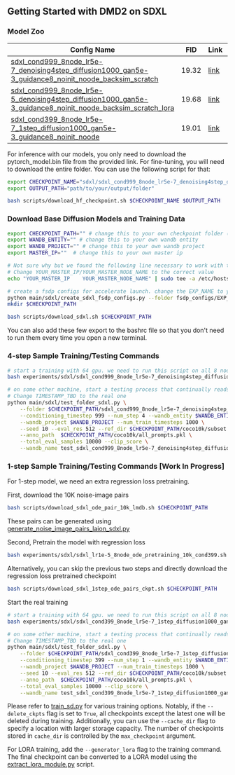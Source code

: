 ## Getting Started with DMD2 on SDXL

### Model Zoo

| Config Name | FID | Link | Iters | Hours |
| ----------- | --- | ---- | ----- | ----- |
| [sdxl_cond999_8node_lr5e-7_denoising4step_diffusion1000_gan5e-3_guidance8_noinit_noode_backsim_scratch](./sdxl_cond999_8node_lr5e-7_denoising4step_diffusion1000_gan5e-3_guidance8_noinit_noode_backsim_scratch.sh) | 19.32 | [link](https://huggingface.co/tianweiy/DMD2/tree/main/model/sdxl/sdxl_cond999_8node_lr5e-7_denoising4step_diffusion1000_gan5e-3_guidance8_noinit_noode_backsim_scratch_checkpoint_model_019000) | 19k | 57 |
| [sdxl_cond999_8node_lr5e-5_denoising4step_diffusion1000_gan5e-3_guidance8_noinit_noode_backsim_scratch_lora](./sdxl_cond999_8node_lr5e-5_denoising4step_diffusion1000_gan5e-3_guidance8_noinit_noode_backsim_scratch_lora.sh) | 19.68 | [link](https://huggingface.co/tianweiy/DMD2/tree/main/model/sdxl/sdxl_cond999_8node_lr5e-5_denoising4step_diffusion1000_gan5e-3_guidance8_noinit_noode_backsim_scratch_lora_checkpoint_model_016000) | 16k | 63 |
| [sdxl_cond399_8node_lr5e-7_1step_diffusion1000_gan5e-3_guidance8_noinit_noode](./sdxl_cond399_8node_lr5e-7_1step_diffusion1000_gan5e-3_guidance8_noinit_noode.sh) | 19.01 | [link](https://huggingface.co/tianweiy/DMD2/tree/main/model/sdxl/sdxl_cond399_8node_lr5e-7_1step_diffusion1000_gan5e-3_guidance8_noinit_noode_checkpoint_model_024000) | 24k | 57 |


For inference with our models, you only need to download the pytorch_model.bin file from the provided link. For fine-tuning, you will need to download the entire folder.
You can use the following script for that:

```bash 
export CHECKPOINT_NAME="sdxl/sdxl_cond999_8node_lr5e-7_denoising4step_diffusion1000_gan5e-3_guidance8_noinit_noode_backsim_scratch_checkpoint_model_019000"  # note that the sdxl/ is necessary
export OUTPUT_PATH="path/to/your/output/folder"

bash scripts/download_hf_checkpoint.sh $CHECKPOINT_NAME $OUTPUT_PATH
```


### Download Base Diffusion Models and Training Data
```bash
export CHECKPOINT_PATH="" # change this to your own checkpoint folder (this should be a central directory shared across nodes)
export WANDB_ENTITY="" # change this to your own wandb entity
export WANDB_PROJECT="" # change this to your own wandb project
export MASTER_IP=""  # change this to your own master ip

# Not sure why but we found the following line necessary to work with the accelerate package in our system. 
# Change YOUR_MASTER_IP/YOUR_MASTER_NODE_NAME to the correct value 
echo "YOUR_MASTER_IP 	YOUR_MASTER_NODE_NAME" | sudo tee -a /etc/hosts

# create a fsdp configs for accelerate launch. change the EXP_NAME to your own experiment name 
python main/sdxl/create_sdxl_fsdp_configs.py --folder fsdp_configs/EXP_NAME  --master_ip $MASTER_IP --num_machines 8  --sharding_strategy 4
mkdir $CHECKPOINT_PATH

bash scripts/download_sdxl.sh $CHECKPOINT_PATH
```

You can also add these few export to the bashrc file so that you don't need to run them every time you open a new terminal.

### 4-step Sample Training/Testing Commands 

```bash
# start a training with 64 gpu. we need to run this script on all 8 nodes. Please change the EXP_NAME and NODE_RANK_ID accordingly.  
bash experiments/sdxl/sdxl_cond999_8node_lr5e-7_denoising4step_diffusion1000_gan5e-3_guidance8_noinit_noode_backsim_scratch.sh $CHECKPOINT_PATH $WANDB_ENTITY $WANDB_PROJECT fsdp_configs/EXP_NAME NODE_RANK_ID 

# on some other machine, start a testing process that continually reads from the checkpoint folder and evaluate the FID 
# Change TIMESTAMP_TBD to the real one
python main/sdxl/test_folder_sdxl.py \
    --folder $CHECKPOINT_PATH/sdxl_cond999_8node_lr5e-7_denoising4step_diffusion1000_gan5e-3_guidance8_noinit_noode_backsim_scratch/TIMESTAMP_TBD/ \
    --conditioning_timestep 999 --num_step 4 --wandb_entity $WANDB_ENTITY \
    --wandb_project $WANDB_PROJECT --num_train_timesteps 1000 \
    --seed 10 --eval_res 512 --ref_dir $CHECKPOINT_PATH/coco10k/subset \
    --anno_path  $CHECKPOINT_PATH/coco10k/all_prompts.pkl \
    --total_eval_samples 10000 --clip_score \
    --wandb_name test_sdxl_cond999_8node_lr5e-7_denoising4step_diffusion1000_gan5e-3_guidance8_noinit_noode_backsim_scratch
```

### 1-step Sample Training/Testing Commands [Work In Progress]

For 1-step model, we need an extra regression loss pretraining. 

First, download the 10K noise-image pairs

```bash
bash scripts/download_sdxl_ode_pair_10k_lmdb.sh $CHECKPOINT_PATH
```

These pairs can be generated using [generate_noise_image_pairs_laion_sdxl.py](../../main/sdxl/generate_noise_image_pairs_laion_sdxl.py)

Second, Pretrain the model with regression loss 

```bash 
bash experiments/sdxl/sdxl_lr1e-5_8node_ode_pretraining_10k_cond399.sh $CHECKPOINT_PATH $WANDB_ENTITY $WANDB_PROJECT $MASTER_IP
```

Alternatively, you can skip the previous two steps and directly download the regression loss pretrained checkpoint 

```bash
bash scripts/download_sdxl_1step_ode_pairs_ckpt.sh $CHECKPOINT_PATH
```

Start the real training 

```bash
# start a training with 64 gpu. we need to run this script on all 8 nodes. Please change the EXP_NAME and NODE_RANK_ID accordingly.  
bash experiments/sdxl/sdxl_cond399_8node_lr5e-7_1step_diffusion1000_gan5e-3_guidance8_noinit_noode.sh $CHECKPOINT_PATH $WANDB_ENTITY $WANDB_PROJECT fsdp_configs/EXP_NAME NODE_RANK_ID 

# on some other machine, start a testing process that continually reads from the checkpoint folder and evaluate the FID 
# Change TIMESTAMP_TBD to the real one
python main/sdxl/test_folder_sdxl.py \
    --folder $CHECKPOINT_PATH/sdxl_cond399_8node_lr5e-7_1step_diffusion1000_gan5e-3_guidance8_noinit_noode/TIMESTAMP_TBD/ \
    --conditioning_timestep 399 --num_step 1 --wandb_entity $WANDB_ENTITY \
    --wandb_project $WANDB_PROJECT --num_train_timesteps 1000 \
    --seed 10 --eval_res 512 --ref_dir $CHECKPOINT_PATH/coco10k/subset \
    --anno_path  $CHECKPOINT_PATH/coco10k/all_prompts.pkl \
    --total_eval_samples 10000 --clip_score \
    --wandb_name test_sdxl_cond399_8node_lr5e-7_1step_diffusion1000_gan5e-3_guidance8_noinit_noode
```

Please refer to [train_sd.py](../../main/train_sd.py) for various training options. Notably, if the `--delete_ckpts` flag is set to `True`, all checkpoints except the latest one will be deleted during training. Additionally, you can use the `--cache_dir` flag to specify a location with larger storage capacity. The number of checkpoints stored in `cache_dir` is controlled by the `max_checkpoint` argument.

For LORA training, add the `--generator_lora` flag to the training command. The final checkpoint can be converted to a LORA model using the [extract_lora_module.py](../../main/sdxl/extract_lora_module.py) script.
